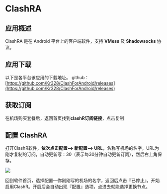 # ClashRA

## 应用概述

ClashRA 是在 Android 平台上的客户端软件，支持 **VMess** 及 **Shadowsocks** 协议。

## 应用下载

以下是各平台该应用的下载地址。 github：[https://github.com/Kr328/ClashForAndroid/releases](https://github.com/Kr328/ClashForAndroid/releases)

## 获取订阅

在机场购买套餐后，返回首页找到**clashR订阅链接**，点击复制

## 配置 ClashRA

打开ClashR软件，**依次点击配置—&gt; 新配置—&gt; URL**，名称写机场的名字，URL为刚才复制的订阅，自动更新写：30（表示每30分钟自动更新订阅），然后右上角保存。

 ![](https://pan.qust.ltd//20210124223223.png) 

回到软件首页，选择配置—你刚刚写的机场的名字，返回后点击『已停止』，开始启用ClashR。开启后会自动出现『配置』选项，点进去就能选择更换节点。


